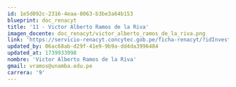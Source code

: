 ```yaml
---
id: 1e5d092c-2316-4eaa-8063-b3be3a64b153
blueprint: doc_renacyt
title: '11 - Victor Alberto Ramos de la Riva'
imagen_docente: doc_renacyt/victor_alberto_ramos_de_la_riva.png
link: 'https://servicio-renacyt.concytec.gob.pe/ficha-renacyt/?idInvestigador=16545'
updated_by: 06ac68ab-d29f-41e9-9b9a-dd4da3996484
updated_at: 1739933998
nombre: 'Victor Alberto Ramos de la Riva'
gmail: vramos@unamba.edu.pe
carrera: '9'
---
```

